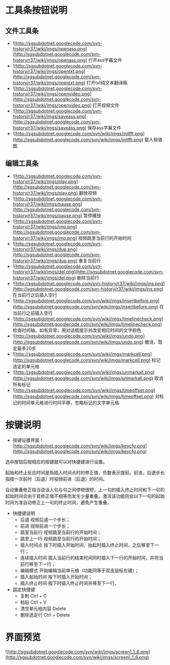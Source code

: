 # 工具条按钮说明 #
## 文件工具条 ##
  * ![http://sgsubdotnet.googlecode.com/svn-history/r37/wiki/imgs/openass.png](http://sgsubdotnet.googlecode.com/svn-history/r37/wiki/imgs/openass.png)  打开ass字幕文件
  * ![http://sgsubdotnet.googlecode.com/svn-history/r37/wiki/imgs/opentxt.png](http://sgsubdotnet.googlecode.com/svn-history/r37/wiki/imgs/opentxt.png)  打开txt纯文本翻译稿
  * ![http://sgsubdotnet.googlecode.com/svn-history/r37/wiki/imgs/openvideo.png](http://sgsubdotnet.googlecode.com/svn-history/r37/wiki/imgs/openvideo.png)  打开视频文件
  * ![http://sgsubdotnet.googlecode.com/svn-history/r37/wiki/imgs/saveass.png](http://sgsubdotnet.googlecode.com/svn-history/r37/wiki/imgs/saveass.png)  保存ass字幕文件
  * ![http://sgsubdotnet.googlecode.com/svn/wiki/imgs/initfft.png](http://sgsubdotnet.googlecode.com/svn/wiki/imgs/initfft.png) 载入频谱图

## 编辑工具条 ##
  * ![http://sgsubdotnet.googlecode.com/svn-history/r37/wiki/imgs/play.png](http://sgsubdotnet.googlecode.com/svn-history/r37/wiki/imgs/play.png)  翻放视频
  * ![http://sgsubdotnet.googlecode.com/svn-history/r37/wiki/imgs/pause.png](http://sgsubdotnet.googlecode.com/svn-history/r37/wiki/imgs/pause.png)  暂停播放
  * ![http://sgsubdotnet.googlecode.com/svn-history/r37/wiki/imgs/jmp.png](http://sgsubdotnet.googlecode.com/svn-history/r37/wiki/imgs/jmp.png)  视频跳至当前行的开始时间
  * ![http://sgsubdotnet.googlecode.com/svn-history/r37/wiki/imgs/dup.png](http://sgsubdotnet.googlecode.com/svn-history/r37/wiki/imgs/dup.png)  重复当前行
  * ![http://sgsubdotnet.googlecode.com/svn-history/r37/wiki/imgs/del.png](http://sgsubdotnet.googlecode.com/svn-history/r37/wiki/imgs/del.png)  删除当前行
  * ![http://sgsubdotnet.googlecode.com/svn-history/r37/wiki/imgs/ins.png](http://sgsubdotnet.googlecode.com/svn-history/r37/wiki/imgs/ins.png)  在当前行之后插入空行
  * ![http://sgsubdotnet.googlecode.com/svn/wiki/imgs/insertbefore.png](http://sgsubdotnet.googlecode.com/svn/wiki/imgs/insertbefore.png)  在当前行之前插入空行
  * ![http://sgsubdotnet.googlecode.com/svn/wiki/imgs/timelinecheck.png](http://sgsubdotnet.googlecode.com/svn/wiki/imgs/timelinecheck.png)  检查时间轴，如有异常，用对话框提示并改变相应时间的文字颜色
  * ![http://sgsubdotnet.googlecode.com/svn/wiki/imgs/undo.png](http://sgsubdotnet.googlecode.com/svn/wiki/imgs/undo.png)  撤消，暂定最多20步
  * ![http://sgsubdotnet.googlecode.com/svn/wiki/imgs/markcell.png](http://sgsubdotnet.googlecode.com/svn/wiki/imgs/markcell.png)  标记选定的单元格
  * ![http://sgsubdotnet.googlecode.com/svn/wiki/imgs/unmarkall.png](http://sgsubdotnet.googlecode.com/svn/wiki/imgs/unmarkall.png)  取消所有标记
  * ![http://sgsubdotnet.googlecode.com/svn/wiki/imgs/timeoffset.png](http://sgsubdotnet.googlecode.com/svn/wiki/imgs/timeoffset.png)  对标记的时间单元格进行时间平移，忽略标记的文字单元格



# 按键说明 #
  * 按键设置界面
![http://sgsubdotnet.googlecode.com/svn/wiki/imgs/keycfg.png](http://sgsubdotnet.googlecode.com/svn/wiki/imgs/keycfg.png)

选中按钮后按相应的按键就可以对快捷键进行设置。

起始和终止反应时间是指插入时间点时的修正值，负数表示提前。前进、后退步长指按一次前时（后退）时视频前进（后退）的时间。

自动重叠修正指当说话人句与句之间停顿很短，上一句的插入终止时间和下一句的起始时间会由于其修正值不相等而发生少量重叠。激活该功能则会以下一句的起始时间为准自动修正上一句的终止时间，避免产生重叠。

  * 快捷键说明
    * 后退 视频后退一个步长；
    * 前进 视频前进一个步长；
    * 跳至当前行 视频跳至当前行的开始时间；
    * 跳至上一行 视频跳至当前行的开始时间；
    * 插入时间点 按下时插入开始时间，抬起时插入终止时间，之后移至下一行；
    * 连续插入时间 插入当前行的结束时间同时插入下一行的开始时间，并将当前行移至下一行；
    * 编辑模式 开始编辑当前单元格（功能同等于双击鼠标左键）；
    * 插入起始时间 按下时插入开始时间；
    * 插入终止时间 按下时插入终止时间并移至下一行。
  * 固定快捷键
    * 复制 Ctrl + C
    * 粘贴 Ctrl + V
    * 清空单元格内容 Delete
    * 删除选定行 Ctrl + Delete

# 界面预览 #

![http://sgsubdotnet.googlecode.com/svn/wiki/imgs/screen1_1_6.png](http://sgsubdotnet.googlecode.com/svn/wiki/imgs/screen1_1_6.png)